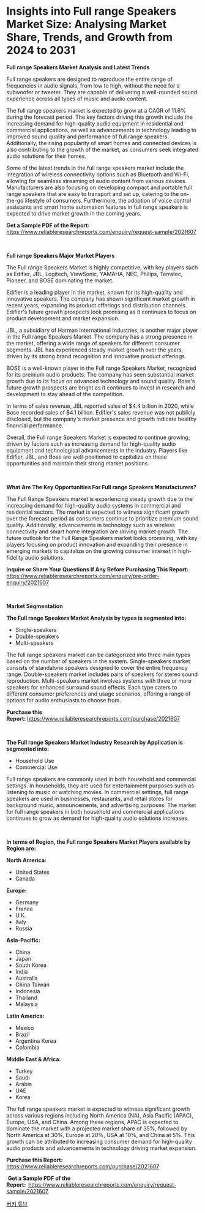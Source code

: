 <p><h1>Insights into Full range Speakers Market Size: Analysing Market Share, Trends, and Growth from 2024 to 2031</h1></p><p><strong>Full range Speakers Market Analysis and Latest Trends</strong></p>
<p><p>Full range speakers are designed to reproduce the entire range of frequencies in audio signals, from low to high, without the need for a subwoofer or tweeter. They are capable of delivering a well-rounded sound experience across all types of music and audio content.</p><p>The full range speakers market is expected to grow at a CAGR of 11.6% during the forecast period. The key factors driving this growth include the increasing demand for high-quality audio equipment in residential and commercial applications, as well as advancements in technology leading to improved sound quality and performance of full range speakers. Additionally, the rising popularity of smart homes and connected devices is also contributing to the growth of the market, as consumers seek integrated audio solutions for their homes.</p><p>Some of the latest trends in the full range speakers market include the integration of wireless connectivity options such as Bluetooth and Wi-Fi, allowing for seamless streaming of audio content from various devices. Manufacturers are also focusing on developing compact and portable full range speakers that are easy to transport and set up, catering to the on-the-go lifestyle of consumers. Furthermore, the adoption of voice control assistants and smart home automation features in full range speakers is expected to drive market growth in the coming years.</p></p>
<p><strong>Get a Sample PDF of the Report:&nbsp;</strong> <a href="https://www.reliableresearchreports.com/enquiry/request-sample/2021607">https://www.reliableresearchreports.com/enquiry/request-sample/2021607</a></p>
<p>&nbsp;</p>
<p><strong>Full range Speakers Major Market Players</strong></p>
<p><p>The Full range Speakers Market is highly competitive, with key players such as Edifier, JBL, Logitech, ViewSonic, YAMAHA, NEC, Philips, Terratec, Pioneer, and BOSE dominating the market. </p><p>Edifier is a leading player in the market, known for its high-quality and innovative speakers. The company has shown significant market growth in recent years, expanding its product offerings and distribution channels. Edifier's future growth prospects look promising as it continues to focus on product development and market expansion.</p><p>JBL, a subsidiary of Harman International Industries, is another major player in the Full range Speakers Market. The company has a strong presence in the market, offering a wide range of speakers for different consumer segments. JBL has experienced steady market growth over the years, driven by its strong brand recognition and innovative product offerings.</p><p>BOSE is a well-known player in the Full range Speakers Market, recognized for its premium audio products. The company has seen substantial market growth due to its focus on advanced technology and sound quality. Bose's future growth prospects are bright as it continues to invest in research and development to stay ahead of the competition.</p><p>In terms of sales revenue, JBL reported sales of $4.4 billion in 2020, while Bose recorded sales of $4.1 billion. Edifier's sales revenue was not publicly disclosed, but the company's market presence and growth indicate healthy financial performance.</p><p>Overall, the Full range Speakers Market is expected to continue growing, driven by factors such as increasing demand for high-quality audio equipment and technological advancements in the industry. Players like Edifier, JBL, and Bose are well-positioned to capitalize on these opportunities and maintain their strong market positions.</p></p>
<p>&nbsp;</p>
<p><strong>What Are The Key Opportunities For Full range Speakers Manufacturers?</strong></p>
<p><p>The Full Range Speakers market is experiencing steady growth due to the increasing demand for high-quality audio systems in commercial and residential sectors. The market is expected to witness significant growth over the forecast period as consumers continue to prioritize premium sound quality. Additionally, advancements in technology such as wireless connectivity and smart home integration are driving market growth. The future outlook for the Full Range Speakers market looks promising, with key players focusing on product innovation and expanding their presence in emerging markets to capitalize on the growing consumer interest in high-fidelity audio solutions.</p></p>
<p><strong>Inquire or Share Your Questions If Any Before Purchasing This Report:</strong> <a href="https://www.reliableresearchreports.com/enquiry/pre-order-enquiry/2021607">https://www.reliableresearchreports.com/enquiry/pre-order-enquiry/2021607</a></p>
<p>&nbsp;</p>
<p><strong>Market Segmentation</strong></p>
<p><strong>The Full range Speakers Market Analysis by types is segmented into:</strong></p>
<p><ul><li>Single-speakers</li><li>Double-speakers</li><li>Multi-speakers</li></ul></p>
<p><p>The full range speakers market can be categorized into three main types based on the number of speakers in the system. Single-speakers market consists of standalone speakers designed to cover the entire frequency range. Double-speakers market includes pairs of speakers for stereo sound reproduction. Multi-speakers market involves systems with three or more speakers for enhanced surround sound effects. Each type caters to different consumer preferences and usage scenarios, offering a range of options for audio enthusiasts to choose from.</p></p>
<p><strong>Purchase this Report:&nbsp;</strong><a href="https://www.reliableresearchreports.com/purchase/2021607">https://www.reliableresearchreports.com/purchase/2021607</a></p>
<p>&nbsp;</p>
<p><strong>The Full range Speakers Market Industry Research by Application is segmented into:</strong></p>
<p><ul><li>Household Use</li><li>Commercial Use</li></ul></p>
<p><p>Full range speakers are commonly used in both household and commercial settings. In households, they are used for entertainment purposes such as listening to music or watching movies. In commercial settings, full range speakers are used in businesses, restaurants, and retail stores for background music, announcements, and advertising purposes. The market for full range speakers in both household and commercial applications continues to grow as demand for high-quality audio solutions increases.</p></p>
<p>&nbsp;</p>
<p><strong>In terms of Region, the Full range Speakers Market Players available by Region are:</strong></p>
<p>
    <p> <strong> North America: </strong>
        <ul>
            <li>United States</li>
            <li>Canada</li>
        </ul>
        </p> 
    <p> <strong> Europe: </strong>
        <ul>
            <li>Germany</li>
            <li>France</li>
            <li>U.K.</li>
            <li>Italy</li>
            <li>Russia</li>
        </ul>
        </p> 
    <p> <strong> Asia-Pacific: </strong>
        <ul>
            <li>China</li>
            <li>Japan</li>
            <li>South Korea</li>
            <li>India</li>
            <li>Australia</li>
            <li>China Taiwan</li>
            <li>Indonesia</li>
            <li>Thailand</li>
            <li>Malaysia</li>
        </ul>
        </p> 
    <p> <strong> Latin America: </strong>
        <ul>
            <li>Mexico</li>
            <li>Brazil</li>
            <li>Argentina Korea</li>
            <li>Colombia</li>
        </ul>
        </p> 
    <p> <strong> Middle East & Africa: </strong>
        <ul>
            <li>Turkey</li>
            <li>Saudi</li>
            <li>Arabia</li>
            <li>UAE</li>
            <li>Korea</li>
        </ul>
    </p>
    </p>
<p><p>The full range speakers market is expected to witness significant growth across various regions including North America (NA), Asia Pacific (APAC), Europe, USA, and China. Among these regions, APAC is expected to dominate the market with a projected market share of 35%, followed by North America at 30%, Europe at 20%, USA at 10%, and China at 5%. This growth can be attributed to increasing consumer demand for high-quality audio products and advancements in technology driving market expansion.</p></p>
<p><strong>Purchase this Report: </strong><a href="https://www.reliableresearchreports.com/purchase/2021607">https://www.reliableresearchreports.com/purchase/2021607</a></p>
<p>&nbsp;<strong>Get a Sample PDF of the Report:&nbsp;&nbsp;</strong><a href="https://www.reliableresearchreports.com/enquiry/request-sample/2021607">https://www.reliableresearchreports.com/enquiry/request-sample/2021607</a></p>
<p><strong></strong></p>
<p><p><a href="https://github.com/sougarounis/Market-Research-Report-List-3/blob/main/211729710287.md">버키 튜브</a></p></p>